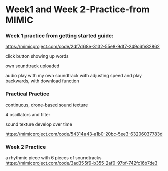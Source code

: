 # Week1 and Week 2-Practice-from MIMIC

### Week 1 practice from getting started guide:
https://mimicproject.com/code/2df7d68e-3132-55e8-9df7-249c6fe82862

click button showing up words

own soundtrack uploaded

audio play with my own soundtrack with adjusting speed and play backwards, with download function


### Practical Practice
continuous, drone-based sound texture

4 oscillators and filter

sound texture develop over time

https://mimicproject.com/code/54314a43-a1b0-20bc-5ee3-63206037783d

### Week 2 Practice
a rhythmic piece with 6 pieces of soundtracks
https://mimicproject.com/code/3ad355f9-b355-2af0-97bf-742fc16b7de3
